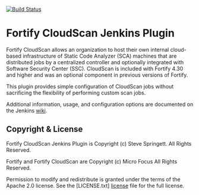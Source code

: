 [![Build Status](https://jenkins.ci.cloudbees.com/buildStatus/icon?job=plugins/fortify-cloudscan-plugin)](https://jenkins.ci.cloudbees.com/job/plugins/job/fortify-cloudscan-plugin/)

Fortify CloudScan Jenkins Plugin
==============================

Fortify CloudScan allows an organization to host their own internal cloud-based infrastructure of Static Code Analyzer (SCA) machines that are distributed jobs by a centralized controller and optionally integrated with Software Security Center (SSC). CloudScan is included with Fortify 4.30 and higher and was an optional component in previous versions of Fortify.

This plugin provides simple configuration of CloudScan jobs without sacrificing the flexibility of performing custom scan jobs.

Additional information, usage, and configuration options are documented on the Jenkins [wiki].


Copyright & License
-------------------

Fortify CloudScan Jenkins Plugin is Copyright (c) Steve Springett. All Rights Reserved.

Fortify and Fortify CloudScan are Copyright (c) Micro Focus All Rights Reserved.

Permission to modify and redistribute is granted under the terms of the Apache 2.0 license. See the [LICENSE.txt] [license] file for the full license.

  [license]: https://github.com/jenkinsci/dependency-check-plugin/blob/master/LICENSE.txt
  [notices]: https://github.com/jenkinsci/dependency-check-plugin/blob/master/NOTICES.txt
  [wiki]: https://wiki.jenkins-ci.org/display/JENKINS/Fortify+CloudScan+Plugin
